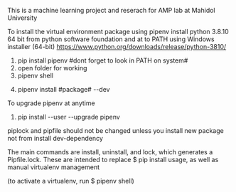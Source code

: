 This is a machine learning project and reserach for AMP lab at Mahidol University

To install the virtual environment package using pipenv
install python 3.8.10 64 bit from python software foundation and at to PATH using Windows installer (64-bit)
https://www.python.org/downloads/release/python-3810/

1. pip install pipenv #dont forget to look in PATH on system#
2. open folder for working
3. pipenv shell
<!-- pipenv lock # if do not see Pipfile.lock # -->
4. pipenv install #package# --dev

To upgrade pipenv at anytime
1. pip install --user --upgrade pipenv

piplock and pipfile should not be changed unless you install new package not from install dev-dependency

The main commands are install, uninstall, and lock, which generates a Pipfile.lock. These are intended to replace $ pip install usage, as well as manual virtualenv management 

(to activate a virtualenv, run $ pipenv shell)